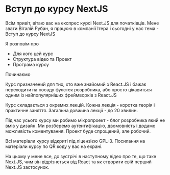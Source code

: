 # Вступ до курсу NextJS

Всім привіт, вітаю вас на експрес курсі Next.JS для початківців. Мене звати Віталій Рубан, я працюю в компанії Ітера і сьогодні у нас тема - Вступ до курсу NextJS

Я розповім про

- Для кого цей курс
- Структура відео та Проект
- Програма курсу

Починаємо

Курс призначений для тих, хто вже знайомий з React.JS і бажає переходити на посаду фулстек розробника, або просто цікавиться одним із найпопулярніших фреймворків з React.JS

Курс складається з окремих лекцій. Кожна лекція - коротка теорія і практичне заняття. Загальна довжина лекції - до 20 хвилин.

Під час усього курсу ми робимо мікропроект - блог розробника який не вмів у дизайн. Ми розберемо аутентифікацію, двомовність і додамо можливість коментування. Проект буде спрощений, але робочий.

Всі матеріали курсу відкриті під ліцензією GPL-3. Посилання на матеріали курсу по QR коду у вас на екрані. 

На цьому у мене все, до зустрічі в наступному відео про те, що таке Next.JS, чим він відрізнється від React та як створити свій перший Next.JS застосунок.
